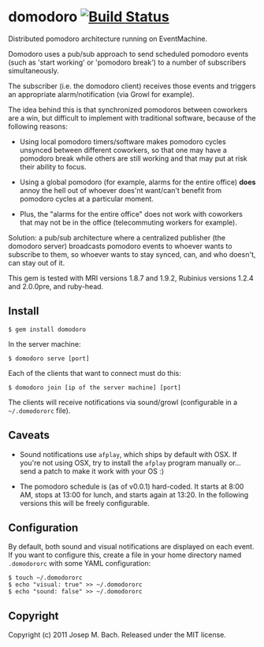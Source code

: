 # domodoro [![Build Status](https://secure.travis-ci.org/txus/domodoro.png)](https://secure.travis-ci.org/txus/domodoro.png])

Distributed pomodoro architecture running on EventMachine.

Domodoro uses a pub/sub approach to send scheduled pomodoro events (such as
'start working' or 'pomodoro break') to a number of subscribers simultaneously.

The subscriber (i.e. the domodoro client) receives those events and triggers
an appropriate alarm/notification (via Growl for example).

The idea behind this is that synchronized pomodoros between coworkers are a
win, but difficult to implement with traditional software, because of the
following reasons:

* Using local pomodoro timers/software makes pomodoro cycles unsynced between
  different coworkers, so that one may have a pomodoro break while others are
  still working and that may put at risk their ability to focus.

* Using a global pomodoro (for example, alarms for the entire office) **does**
  annoy the hell out of whoever does'nt want/can't benefit from pomodoro
  cycles at a particular moment.

* Plus, the "alarms for the entire office" does not work with coworkers that
  may not be in the office (telecommuting workers for example).

Solution: a pub/sub architecture where a centralized publisher (the domodoro
server) broadcasts pomodoro events to whoever wants to subscribe to them, so
whoever wants to stay synced, can, and who doesn't, can stay out of it.

This gem is tested with MRI versions 1.8.7 and 1.9.2, Rubinius versions 1.2.4
and 2.0.0pre, and ruby-head.

## Install

    $ gem install domodoro

In the server machine:

    $ domodoro serve [port]

Each of the clients that want to connect must do this:

    $ domodoro join [ip of the server machine] [port]

The clients will receive notifications via sound/growl (configurable in a
`~/.domodororc` file).

## Caveats

* Sound notifications use `afplay`, which ships by default with OSX.
  If you're not using OSX, try to install the `afplay` program manually or...
  send a patch to make it work with your OS :)

* The pomodoro schedule is (as of v0.0.1) hard-coded. It starts at 8:00 AM,
  stops at 13:00 for lunch, and starts again at 13:20. In the following
  versions this will be freely configurable.

## Configuration

By default, both sound and visual notifications are displayed on each event.
If you want to configure this, create a file in your home directory named
`.domodororc` with some YAML configuration:

    $ touch ~/.domodororc
    $ echo "visual: true" >> ~/.domodororc
    $ echo "sound: false" >> ~/.domodororc

## Copyright

Copyright (c) 2011 Josep M. Bach. Released under the MIT license.

